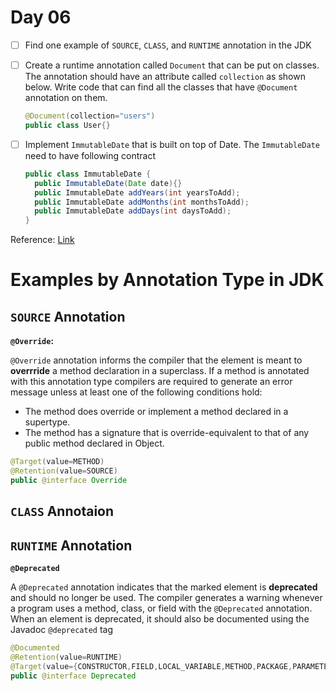 # Day 06

- [ ] Find one example of `SOURCE`, `CLASS`, and `RUNTIME`  annotation in the JDK

- [ ] Create a runtime annotation called `Document` that can be put on classes. The annotation should have an attribute called `collection`  as shown below. Write code that can find all the classes that have `@Document` annotation on them.

   ```java
   @Document(collection="users")
   public class User{}
   ```

- [ ] Implement `ImmutableDate` that is built on top of Date.  The `ImmutableDate` need to have following contract

   ```java
   public class ImmutableDate {
     public ImmutableDate(Date date){}
     public ImmutableDate addYears(int yearsToAdd);
     public ImmutableDate addMonths(int monthsToAdd);
     public ImmutableDate addDays(int daysToAdd);
   }
   ```


Reference: [Link](http://bit.ly/fs101-day06)

# Examples by Annotation Type in JDK

## `SOURCE` Annotation

**`@Override`:**

`@Override` annotation informs the compiler that the element is meant to **overrride** a method declaration in a superclass. If a method is annotated with this annotation type compilers are required to generate an error message unless at least one of the following conditions hold:

-  The method does override or implement a method declared in a supertype. 
-  The method has a signature that is override-equivalent to that of any public method declared in Object. 

```java 
@Target(value=METHOD)
@Retention(value=SOURCE)
public @interface Override
```

## `CLASS` Annotaion








## `RUNTIME` **Annotation**

**`@Deprecated`**

A `@Deprecated` annotation indicates that the marked element is **deprecated** and should no longer be used. The compiler generates a warning whenever a program uses a method, class, or field with the `@Deprecated` annotation. When an element is deprecated, it should also be documented using the Javadoc `@deprecated` tag

```java  
@Documented
@Retention(value=RUNTIME)
@Target(value={CONSTRUCTOR,FIELD,LOCAL_VARIABLE,METHOD,PACKAGE,PARAMETER,TYPE})
public @interface Deprecated
```